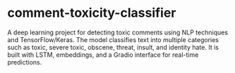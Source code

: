 # comment-toxicity-classifier
A deep learning project for detecting toxic comments using NLP techniques and TensorFlow/Keras. The model classifies text into multiple categories such as toxic, severe toxic, obscene, threat, insult, and identity hate. It is built with LSTM, embeddings, and a Gradio interface for real-time predictions.
